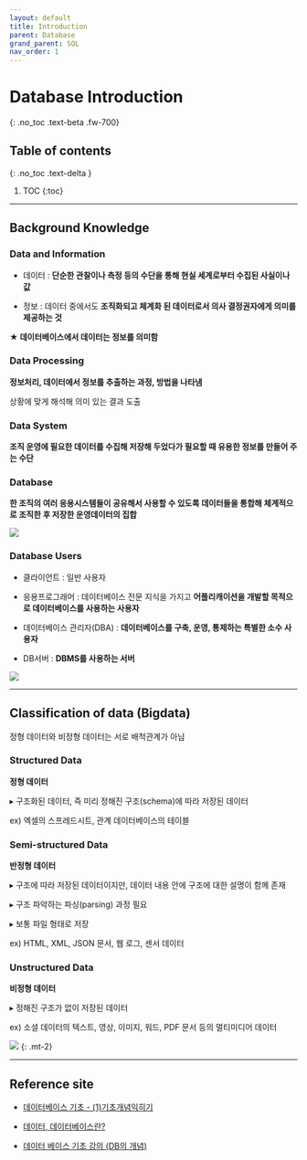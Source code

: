 ```yaml
---
layout: default
title: Introduction
parent: Database
grand_parent: SQL
nav_order: 1
---
```


# Database Introduction
{: .no_toc .text-beta .fw-700}

## Table of contents
{: .no_toc .text-delta }

1. TOC
{:toc}

---

## Background Knowledge 

### Data and Information

* 데이터 : **단순한 관찰이나 측정 등의 수단을 통해 현실 세계로부터 수집된 사실이나 값**

* 정보 : 데이터 중에서도 **조직화되고 체계화 된 데이터로서 의사 결정권자에게 의미를 제공하는 것**

**★ 데이터베이스에서 데이터는 정보를 의미함**

### Data Processing

**정보처리, 데이터에서 정보를 추출하는 과정, 방법을 나타냄**

상황에 맞게 해석해 의미 있는 결과 도출

### Data System

**조직 운영에 필요한 데이터를 수집해 저장해 두었다가 필요할 때 유용한 정보를 만들어 주는 수단**

### Database

**한 조직의 여러 응용시스템들이 공유해서 사용할 수 있도록 데이터들을 통합해 체계적으로 조직한 후 저장한 운영데이터의 집합**
 
![](https://gekdev.github.io/docs/sql/database/example/data_system.png)

### Database Users

* 클라이언트 : 일반 사용자

* 응용프로그래머 : 데이터베이스 전문 지식을 가지고 **어플리캐이션을 개발할 목적으로 데이터베이스를 사용하는 사용자**

* 데이터베이스 관리자(DBA) : **데이터베이스를 구축, 운영, 통제하는 특별한 소수 사용자**

* DB서버 : **DBMS를 사용하는 서버**

![](https://gekdev.github.io/docs/sql/database/example/db_basic_structure.png)

---

## Classification of data (Bigdata)

정형 데이터와 비정형 데이터는 서로 배척관계가 아님

### Structured Data

**정형 데이터**

&#9656; 구조화된 데이터, 즉 미리 정해진 구조(schema)에 따라 저장된 데이터

ex) 엑셀의 스프레드시트, 관계 데이터베이스의 테이블

### Semi-structured Data

**반정형 데이터**

&#9656; 구조에 따라 저장된 데이터이지만, 데이터 내용 안에 구조에 대한 설명이 함께 존재

&#9656; 구조 파악하는 파싱(parsing) 과정 필요

&#9656; 보통 파일 형태로 저장

ex) HTML, XML, JSON 문서, 웹 로그, 센서 데이터

### Unstructured Data

**비정형 데이터**

&#9656; 정해진 구조가 없이 저장된 데이터

ex) 소셜 데이터의 텍스트, 영상, 이미지, 워드, PDF 문서 등의 멀티미디어 데이터

![](https://gekdev.github.io/docs/sql/database/example/datatype3.png)
{: .mt-2}

---

## Reference site

* [데이터베이스 기초 - (1)기초개념익히기](https://www.bsidesoft.com/4754)

* [데이터, 데이터베이스란?](https://ahnty0122.tistory.com/26)

* [데이터 베이스 기초 강의 (DB의 개념)](https://nackwon.tistory.com/96)
